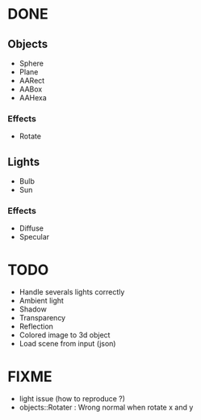 # DONE

## Objects

- Sphere
- Plane
- AARect
- AABox
- AAHexa

### Effects

- Rotate

## Lights

- Bulb
- Sun

### Effects

- Diffuse
- Specular

# TODO

- Handle severals lights correctly
- Ambient light
- Shadow
- Transparency
- Reflection
- Colored image to 3d object
- Load scene from input (json)

# FIXME

- light issue (how to reproduce ?)
- objects::Rotater : Wrong normal when rotate x and y
